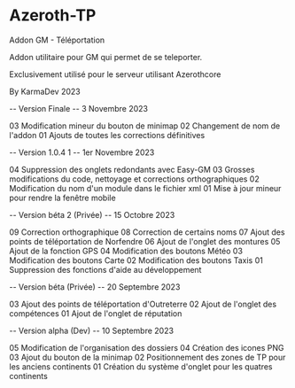 # Azeroth-TP
Addon GM - Téléportation

Addon utilitaire pour GM qui permet de se teleporter.

Exclusivement utilisé pour le serveur utilisant Azerothcore

By KarmaDev 2023

-- Version Finale --
3 Novembre 2023

03 Modification mineur du bouton de minimap
02 Changement de nom de l'addon
01 Ajouts de toutes les corrections définitives

-- Version 1.0.4 1 --
1er Novembre 2023

04 Suppression des onglets redondants avec Easy-GM
03 Grosses modifications du code, nettoyage et corrections orthographiques
02	Modification du nom d'un module dans le fichier xml
01	Mise à jour mineur pour rendre la fenêtre mobile

-- Version béta 2 (Privée) --
15 Octobre 2023

09	Correction orthographique
08	Correction de certains noms
07	Ajout des points de téléportation de Norfendre
06	Ajout de l'onglet des montures
05	Ajout de la fonction GPS
04	Modification des boutons Météo
03	Modification des boutons Carte
02	Modification des boutons Taxis
01	Suppression des fonctions d'aide au développement
	
-- Version béta (Privée) --
20 Septembre 2023

03	Ajout des points de téléportation d'Outreterre
02	Ajout de l'onglet des compétences
01	Ajout de l'onglet de réputation
	
-- Version alpha (Dev) --
10 Septembre 2023

05 Modification de l'organisation des dossiers
04 Création des icones PNG
03 Ajout du bouton de la minimap
02 Positionnement des zones de TP pour les anciens continents
01 Création du système d'onglet pour les quatres continents

